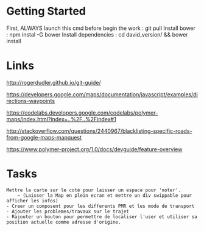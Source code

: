 Getting Started
==============

 First, ALWAYS launch this cmd before begin the work : git pull
 Install bower : npm instal -G bower
 Install dependencies : cd david_version/ && bower install
 



Links
=====

http://rogerdudler.github.io/git-guide/

https://developers.google.com/maps/documentation/javascript/examples/directions-waypoints

https://codelabs.developers.google.com/codelabs/polymer-maps/index.html?index=..%2F..%2Findex#1

http://stackoverflow.com/questions/2440967/blacklisting-specific-roads-from-google-maps-mapquest

https://www.polymer-project.org/1.0/docs/devguide/feature-overview



Tasks
=====

    Mettre la carte sur le coté pour laisser un espace pour 'noter'. 
        ~ (Laisser la Map en plein ecran et mettre un div swippable pour afficher les infos)
    - Creer un composent pour les differents PMR et les mode de transport
    - Ajouter les problemes/travaux sur le trajet
    - Rajouter un bouton pour permettre de localiser l'user et utiliser sa position actuelle comme adresse d'origine.